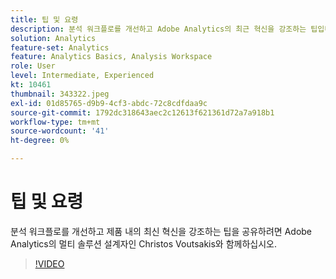 ```yaml
---
title: 팁 및 요령
description: 분석 워크플로를 개선하고 Adobe Analytics의 최근 혁신을 강조하는 팁입니다.
solution: Analytics
feature-set: Analytics
feature: Analytics Basics, Analysis Workspace
role: User
level: Intermediate, Experienced
kt: 10461
thumbnail: 343322.jpeg
exl-id: 01d85765-d9b9-4cf3-abdc-72c8cdfdaa9c
source-git-commit: 1792dc318643aec2c12613f621361d72a7a918b1
workflow-type: tm+mt
source-wordcount: '41'
ht-degree: 0%

---
```


# 팁 및 요령

분석 워크플로를 개선하고 제품 내의 최신 혁신을 강조하는 팁을 공유하려면 Adobe Analytics의 멀티 솔루션 설계자인 Christos Voutsakis와 함께하십시오.

>[!VIDEO](https://video.tv.adobe.com/v/343322/?quality=12&learn=on)
